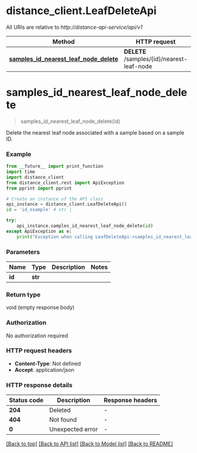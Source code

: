 # distance_client.LeafDeleteApi

All URIs are relative to *http://distance-api-service/api/v1*

Method | HTTP request | Description
------------- | ------------- | -------------
[**samples_id_nearest_leaf_node_delete**](LeafDeleteApi.md#samples_id_nearest_leaf_node_delete) | **DELETE** /samples/{id}/nearest-leaf-node | 


# **samples_id_nearest_leaf_node_delete**
> samples_id_nearest_leaf_node_delete(id)



Delete the nearest leaf node associated with a sample based on a sample ID.

### Example

```python
from __future__ import print_function
import time
import distance_client
from distance_client.rest import ApiException
from pprint import pprint

# Create an instance of the API class
api_instance = distance_client.LeafDeleteApi()
id = 'id_example' # str | 

try:
    api_instance.samples_id_nearest_leaf_node_delete(id)
except ApiException as e:
    print("Exception when calling LeafDeleteApi->samples_id_nearest_leaf_node_delete: %s\n" % e)
```

### Parameters

Name | Type | Description  | Notes
------------- | ------------- | ------------- | -------------
 **id** | **str**|  | 

### Return type

void (empty response body)

### Authorization

No authorization required

### HTTP request headers

 - **Content-Type**: Not defined
 - **Accept**: application/json

### HTTP response details
| Status code | Description | Response headers |
|-------------|-------------|------------------|
**204** | Deleted |  -  |
**404** | Not found |  -  |
**0** | Unexpected error |  -  |

[[Back to top]](#) [[Back to API list]](../README.md#documentation-for-api-endpoints) [[Back to Model list]](../README.md#documentation-for-models) [[Back to README]](../README.md)

